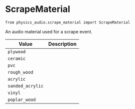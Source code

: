 # ScrapeMaterial

`from physics_audio.scrape_material import ScrapeMaterial`

An audio material used for a scrape event.

| Value | Description |
| --- | --- |
| `plywood` |  |
| `ceramic` |  |
| `pvc` |  |
| `rough_wood` |  |
| `acrylic` |  |
| `sanded_acrylic` |  |
| `vinyl` |  |
| `poplar_wood` |  |